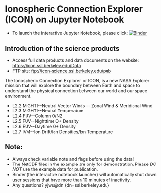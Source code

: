 # Ionospheric Connection Explorer (ICON) on Jupyter Notebook

- To launch the interactive Jupyter Notebook, please click:
[![Binder](https://mybinder.org/badge_logo.svg)](https://mybinder.org/v2/gh/YenJungWu/Data_Demo/master)


## Introduction of the science products 
- Access full data products and data documents on the website: <https://icon.ssl.berkeley.edu/Data>
- FTP site: <ftp://icon-science.ssl.berkeley.edu/pub>

The Ionospheric Connection Explorer, or ICON, is a new NASA Explorer mission
that will explore the boundary between Earth and space to understand the
physical connection between our world and our space environment. 
<br>
- L2.2 MIGHTI--Neutral Vector Winds -- Zonal Wind & Meridional Wind 
- L2.3 MIGHTI--Neutral Temperature
- L2.4 FUV--Column O/N2
- L2.5 FUV--Nighttime O+ Density 
- L2.6 EUV--Daytime O+ Density
- L2.7 IVM--Ion Drift/Ion Densities/Ion Temperature 

## Note:
- Always check variable note and flags before using the data!
- The NetCDF files in the example are only for demonstration. Please *DO NOT* use the example data for publication.
- Binder (the interactive notebook launcher) will automatically shut down user sessions that have more than 10 minutes of inactivity.
- Any questions? yjwu@dn {dn=ssl.berkeley.edu}
